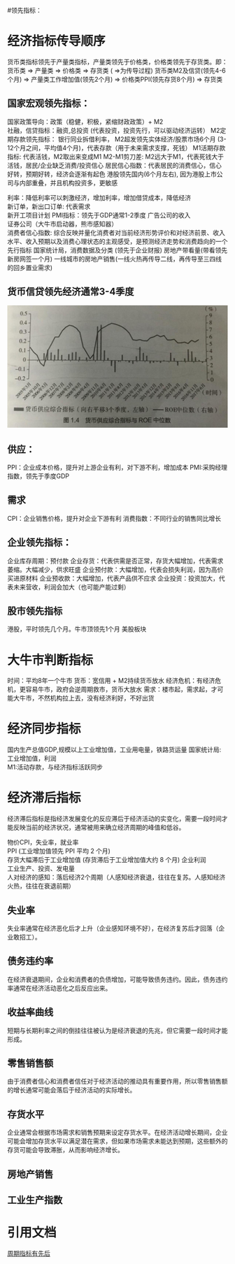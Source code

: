 #领先指标：

# 经济指标传导顺序
货币类指标领先于产量类指标，产量类领先于价格类，价格类领先于存货类。即：
货币类 => 产量类 => 价格类 => 存货类  ( =>为传导过程)
货币类M2及信贷(领先4-6个月) => 产量类工作增加值(领先2个月) => 价格类PPI(领先存货8个月) => 存货类 

## 国家宏观领先指标：
国家政策导向：政策（稳健，积极，紧缩财政政策）+ M2  
社融，信贷指标：融资,总投资 (代表投资，投资先行，可以驱动经济运转）
M2定期存款领先指标： 银行同业拆借利率， M2超发领先实体经济/股票市场6个月  (3-12个月之间，平均值4个月)，代表存款（用于未来需求支撑，死钱）
M1活期存款指标: 代表活钱，M2取出来变成M1
M2-M1剪刀差: M2远大于M1，代表死钱大于活钱，居民/企业缺乏消费/投资信心
居民信心指数：代表居民的消费信心，信心好转，预期好转，经济会逐渐有起色
港股领先国内(6个月左右), 因为港股上市公司与内部重叠，并且机构投资多，更敏感

利率：降低利率可以刺激经济，增加利率，增加借贷成本，降低经济  
新订单，新出口订单: 代表需求  
新开工项目计划
PMI指标：领先于GDP通常1-2季度
广告公司的收入  
证券公司（大牛市启动器，熊市感知器）  
消费者信心指数: 综合反映并量化消费者对当前经济形势评价和对经济前景、收入水平、收入预期以及消费心理状态的主观感受，是预测经济走势和消费趋向的一个先行指标
国家统计局，消费数据及分类  (领先于企业财报)
房地产带看量(带看领先新房网签一个月)
一线城市的房地产销售(一线火热再传导二线，再传导至三四线的回乡置业需求)


## 货币信贷领先经济通常3-4季度
![alt text](img/货币M2领先企业业绩_时间.png)

## 供应：
PPI：企业成本价格，提升对上游企业有利，对下游不利，增加成本
PMI:采购经理指数，领先于季度GDP

## 需求
CPI：企业销售价格，提升对企业下游有利
消费指数：不同行业的销售同比增长

## 企业领先指标：
企业库存周期：预付款
企业存货：代表供需是否正常，存货大幅增加，代表需求萎缩。大幅减少，供求旺盛
企业预付款：大幅增加，代表会损失利润，因为高价买进原材料
企业预收款：大幅增加，代表产品供不应求
企业投资：投资加大，代表未来营收，利润会加大（也可能产能过剩）

## 股市领先指标 
港股，平时领先几个月。牛市顶领先1个月
美股板块

# 大牛市判断指标
时间：平均8年一个牛市
货币：宽信用 + M2持续货币放水
经济危机：有经济危机，更容易牛市，政府会逆周期救市，货币大放水
需求：楼市起，需求起，才可能大牛市，不然机构拉上去，没有经济利好，不好出货



# 经济同步指标
国内生产总值GDP,规模以上工业增加值，工业用电量，铁路货运量
国家统计局: 工业增加值，利润  
M1:活动存款，与经济指标活跃同步


# 经济滞后指标
经济滞后指标是指经济发展变化的反应滞后于经济活动的实变化，需要一段时间才能反映当前的经济状况，通常被用来确立经济周期的峰值和低谷。

物价CPI，失业率，就业率  
PPI (工业增加值领先 PPI 平均 2 个月)  
存货大幅滞后于工业增加值  (存货滞后于工业增加值大约 8 个月)
企业利润  
工业生产、投资、发电量  
人对经济的感知：落后经济2个周期（人感知经济衰退，往往在复苏。人感知经济火热，往往在衰退前期）  


## 失业率
失业率通常在经济恶化后才上升（企业感知环境不好），在经济复苏后才回落（企业敢招工）。



## 债务违约率
在经济衰退期间，企业和消费者的负债增加，可能导致债务违约。因此，债务违约率通常在经济活动恶化之后反应出来。



## 收益率曲线
短期与长期利率之间的倒挂往往被认为是经济衰退的先兆，但它需要一段时间才能形成。


## 零售销售额
由于消费者信心和消费者信任对于经济活动的推动具有重要作用，所以零售销售额的增长通常可能会落后于经济活动的实际增长。


## 存货水平
企业通常会根据市场需求和销售预期来设定存货水平。在经济活动增长期间，企业可能会增加存货水平以满足潜在需求，但如果市场需求未能达到预期，这些额外的存货可能会导致滞胀，从而影响经济增长。

## 房地产销售


## 工业生产指数



# 引用文档 
[周期指标有先后](http://pdf.dfcfw.com/pdf/H3_AP202006181385708243_1.pdf)
